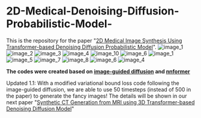 
# 2D-Medical-Denoising-Diffusion-Probabilistic-Model-
This is the repository for the paper "[2D Medical Image Synthesis Using Transformer-based Denoising Diffusion Probabilistic Model](https://iopscience.iop.org/article/10.1088/1361-6560/acca5c/meta)". 
![image_1](https://github.com/shaoyanpan/2D-Medical-Denoising-Diffusion-Probabilistic-Model-/assets/89927506/3a814bd3-1107-4d23-b295-9088530754d8)
![image_2](https://github.com/shaoyanpan/2D-Medical-Denoising-Diffusion-Probabilistic-Model-/assets/89927506/cfb2d2c8-f611-497c-93ff-99b7f1ad27a7)
![image_3](https://github.com/shaoyanpan/2D-Medical-Denoising-Diffusion-Probabilistic-Model-/assets/89927506/e183a0fd-dcd0-4b1a-8c5f-b861c05b4b9f)
![image_4](https://github.com/shaoyanpan/2D-Medical-Denoising-Diffusion-Probabilistic-Model-/assets/89927506/877cfa01-d1b9-4728-ad14-58ac41a3ef9d)
![image_10](https://github.com/shaoyanpan/2D-Medical-Denoising-Diffusion-Probabilistic-Model-/assets/89927506/08392c84-795f-44d4-98eb-9fca00f632dc)
![image_6](https://github.com/shaoyanpan/2D-Medical-Denoising-Diffusion-Probabilistic-Model-/assets/89927506/955b5c65-e4a6-4e08-a870-bd59ad0682bd)
![image_1](https://github.com/shaoyanpan/2D-Medical-Denoising-Diffusion-Probabilistic-Model-/assets/89927506/e19f614d-3441-407c-bbbb-e76d2cda6fa3)
![image_5](https://github.com/shaoyanpan/2D-Medical-Denoising-Diffusion-Probabilistic-Model-/assets/89927506/959e8a26-4925-4799-a2b7-a4f8f2e15e43)
![image_7](https://github.com/shaoyanpan/2D-Medical-Denoising-Diffusion-Probabilistic-Model-/assets/89927506/1b4dffb9-a324-4e4b-b76a-1f18648bdb37)
![image_8](https://github.com/shaoyanpan/2D-Medical-Denoising-Diffusion-Probabilistic-Model-/assets/89927506/0ac4a0f3-ce65-4280-8442-ac8f2e000c4d)
![image_6](https://github.com/shaoyanpan/2D-Medical-Denoising-Diffusion-Probabilistic-Model-/assets/89927506/32a0d462-ebbe-465e-9ac2-e8c5d8f75e07)
![image_4](https://github.com/shaoyanpan/2D-Medical-Denoising-Diffusion-Probabilistic-Model-/assets/89927506/f64e4cc0-155d-4b17-b6aa-68d2362be7ec)


**The codes were created based on [image-guided diffusion](https://github.com/openai/guided-diffusion) and [nnformer](https://github.com/282857341/nnFormer)**

Updated 1.1:
With a modified variational bound loss code following the image-guided diffusion, we are able to use 50 timesteps (instead of 500 in the paper) to generate the fancy images! The details will be shown in our next paper "[Synthetic CT Generation from MRI using 3D Transformer-based Denoising Diffusion Model](https://arxiv.org/abs/2305.19467)"
